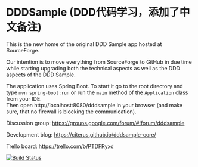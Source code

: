# DDDSample (DDD代码学习，添加了中文备注)
This is the new home of the original DDD Sample app hosted at SourceForge. 

Our intention is to move everything from SourceForge to GitHub in due time while starting upgrading both the technical aspects as well as the DDD aspects of the DDD Sample.

The application uses Spring Boot. To start it go to the root directory and type `mvn spring-boot:run` or run the `main` method of the `Application` class from your IDE.  
Then open http://localhost:8080/dddsample in your browser (and make sure, that no firewall is blocking the communication).

Discussion group: https://groups.google.com/forum/#!forum/dddsample

Development blog: https://citerus.github.io/dddsample-core/

Trello board: https://trello.com/b/PTDFRyxd

[![Build Status](https://travis-ci.org/citerus/dddsample-core.svg?branch=master)](https://travis-ci.org/citerus/dddsample-core)
